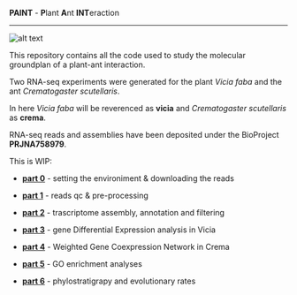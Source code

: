 
**PAINT** - **P**lant **A**nt **INT**eraction

---

![alt text](https://www.dtservice-fi.com/wp-content/uploads/2020/10/dtservice-disinfestazione-formica-crematogaster-scutellaris-1-thegem-gallery-sidebar.jpg)

This repository contains all the code used to study the molecular groundplan of a plant-ant interaction.

Two RNA-seq experiments were generated for the plant _Vicia faba_ and the ant _Crematogaster scutellaris_.

In here _Vicia faba_ will be reverenced as **vicia** and _Crematogaster scutellaris_ as **crema**.

RNA-seq reads and assemblies have been deposited under the BioProject **PRJNA758979**.


This is WIP:

- [**part 0**](https://github.com/for-giobbe/PAINT/blob/main/markdowns/part_0.md) - setting the environiment & downloading the reads

- [**part 1**](https://github.com/for-giobbe/PAINT/blob/main/markdowns/part_1.md) - reads qc & pre-processing

- [**part 2**](https://github.com/for-giobbe/PAINT/blob/main/markdowns/part_2.md) - trascriptome assembly, annotation and filtering

- [**part 3**](https://github.com/for-giobbe/PAINT/blob/main/markdowns/part_3.md) - gene Differential Expression analysis in Vicia

- [**part 4**](https://github.com/for-giobbe/PAINT/blob/main/markdowns/part_4.md) - Weighted Gene Coexpression Network in Crema

- [**part 5**](https://github.com/for-giobbe/PAINT/blob/main/markdowns/part_5.md) - GO enrichment analyses

- [**part 6**](https://github.com/for-giobbe/PAINT/blob/main/markdowns/part_6.md) - phylostratigrapy and evolutionary rates

